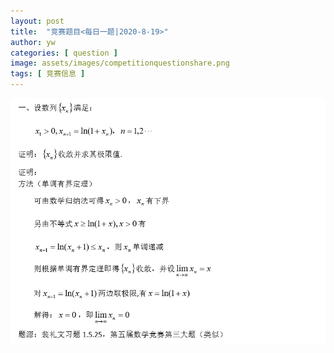 ```yaml
---
layout: post
title:  "竞赛题目<每日一题|2020-8-19>"
author: yw
categories: [ question ]
image: assets/images/competitionquestionshare.png
tags: [ 竞赛信息 ]
---
```


<img src="../assets/images/competitionquestion6.png" alt="">
